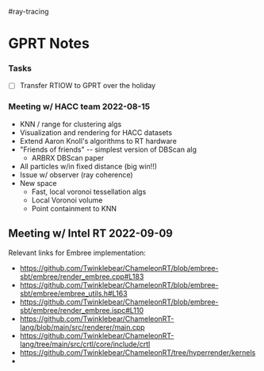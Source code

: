 #ray-tracing 
# GPRT Notes

### Tasks
- [ ] Transfer RTIOW to GPRT over the holiday

### Meeting w/ HACC team 2022-08-15
  - KNN / range for clustering algs
  - Visualization and rendering for HACC datasets
  - Extend Aaron Knoll's algorithms to RT hardware
  - "Friends of friends" -- simplest version of DBScan alg
	  - ARBRX DBScan paper
  - All particles w/in fixed distance (big win!!)
  - Issue w/ observer (ray coherence)
  - New space
	  - Fast, local voronoi tessellation algs
	  - Local Voronoi volume
	  - Point containment to KNN

## Meeting w/ Intel RT 2022-09-09

Relevant links for Embree implementation:

- https://github.com/Twinklebear/ChameleonRT/blob/embree-sbt/embree/render_embree.cpp#L183
- https://github.com/Twinklebear/ChameleonRT/blob/embree-sbt/embree/embree_utils.h#L163
- https://github.com/Twinklebear/ChameleonRT/blob/embree-sbt/embree/render_embree.ispc#L110
- https://github.com/Twinklebear/ChameleonRT-lang/blob/main/src/renderer/main.cpp
- https://github.com/Twinklebear/ChameleonRT-lang/tree/main/src/crtl/core/include/crtl
- https://github.com/Twinklebear/ChameleonRT/tree/hyperrender/kernels
- 
